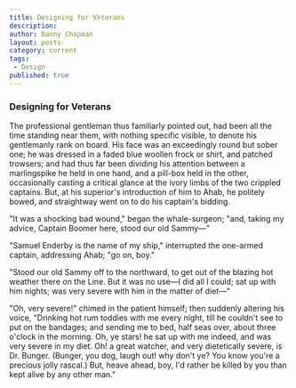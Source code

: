 ```yaml
---
title: Designing for Veterans
description:
author: Danny Chapman
layout: posts
category: current
tags:
 - Design
published: true
---
```


### Designing for Veterans

The professional gentleman thus familiarly pointed out, had been all the time standing near them, with nothing specific visible, to denote his gentlemanly rank on board. His face was an exceedingly round but sober one; he was dressed in a faded blue woollen frock or shirt, and patched trowsers; and had thus far been dividing his attention between a marlingspike he held in one hand, and a pill-box held in the other, occasionally casting a critical glance at the ivory limbs of the two crippled captains. But, at his superior's introduction of him to Ahab, he politely bowed, and straightway went on to do his captain's bidding.

"It was a shocking bad wound," began the whale-surgeon; "and, taking my advice, Captain Boomer here, stood our old Sammy&mdash;"

"Samuel Enderby is the name of my ship," interrupted the one-armed captain, addressing Ahab; "go on, boy."

"Stood our old Sammy off to the northward, to get out of the blazing hot weather there on the Line. But it was no use&mdash;I did all I could; sat up with him nights; was very severe with him in the matter of diet&mdash;"

"Oh, very severe!" chimed in the patient himself; then suddenly altering his voice, "Drinking hot rum toddies with me every night, till he couldn't see to put on the bandages; and sending me to bed, half seas over, about three o'clock in the morning. Oh, ye stars! he sat up with me indeed, and was very severe in my diet. Oh! a great watcher, and very dietetically severe, is Dr. Bunger. (Bunger, you dog, laugh out! why don't ye? You know you're a precious jolly rascal.) But, heave ahead, boy, I'd rather be killed by you than kept alive by any other man."
